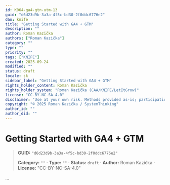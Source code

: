 ```yaml
---
id: K064-ga4-gtn-utm-13
guid: "d6d23d9b-3a3a-4f5c-bd30-2f0ddc6776e2"
dao: knife
title: "Getting Started with GA4 + GTM"
description: ""
author: Roman Kazička
authors: ["Roman Kazička"]
category: ""
type: ""
priority: ""
tags: ["KNIFE"]
created: 2025-09-24
modified: ""
status: draft
locale: sk
sidebar_label: "Getting Started with GA4 + GTM"
rights_holder_content: Roman Kazička
rights_holder_system: "Roman Kazička (CAA/KNIFE/LetItGrow)"
license: "CC-BY-NC-SA-4.0"
disclaimer: "Use at your own risk. Methods provided as-is; participation is voluntary and context-aware."
copyright: "© 2025 Roman Kazička / SystemThinking"
author_id: ""
author_did: ""
---
```

# Getting Started with GA4 + GTM
<!-- fm-visible: start -->

> **GUID:** `"d6d23d9b-3a3a-4f5c-bd30-2f0ddc6776e2"`
>   
> **Category:** `""` · **Type:** `""` · **Status:** `draft` · **Author:** Roman Kazička · **License:** "CC-BY-NC-SA-4.0"
<!-- fm-visible: end -->


...